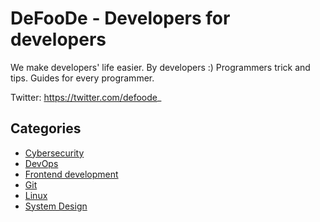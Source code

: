 # DeFooDe - Developers for developers 

We make developers' life easier. By developers :) Programmers trick and tips. Guides for every programmer.

Twitter: https://twitter.com/defoode_

## Categories
- [Cybersecurity](./categories/cybersecurity/README.md)
- [DevOps](./categories/devops/README.md)
- [Frontend development](./categories/frontend_development/README.md)
- [Git](./categories/git/README.md)
- [Linux](./categories/linux/README.md)
- [System Design](./categories/system_design/README.md)

